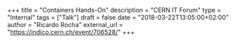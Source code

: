 +++
title = "Containers Hands-On"
description = "CERN IT Forum"
type = "Internal"
tags = ["Talk"]
draft = false
date = "2018-03-22T13:05:00+02:00"
author = "Ricardo Rocha"
external_url = "https://indico.cern.ch/event/706528/"
+++
